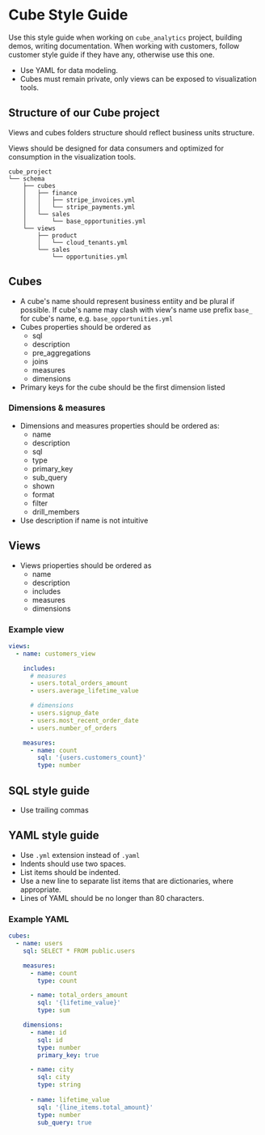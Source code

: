 # Cube Style Guide

Use this style guide when working on `cube_analytics` project, building demos, writing documentation. When working with customers, follow customer style guide if they have any, otherwise use this one.

* Use YAML for data modeling.
* Cubes must remain private, only views can be exposed to visualization tools.

## Structure of our Cube project

Views and cubes folders structure should reflect business units structure.

Views should be designed for data consumers and optimized for consumption in the visualization tools.

```
cube_project
└── schema
    ├── cubes
    │   ├── finance
    │   │   ├── stripe_invoices.yml
    │   │   └── stripe_payments.yml
    │   └── sales
    │       └── base_opportunities.yml
    └── views
        ├── product
        │   └── cloud_tenants.yml
        └── sales
            └── opportunities.yml 
```


## Cubes

* A cube's name should represent business entiity and be plural if possible. If cube's name may clash with view's name use prefix `base_` for cube's name, e.g. `base_opportunities.yml`
* Cubes properties should be ordered as
  - sql
  - description
  - pre_aggregations
  - joins
  - measures
  - dimensions
* Primary keys for the cube should be the first dimension listed

### Dimensions & measures

* Dimensions and measures properties should be ordered as:
  - name
  - description 
  - sql
  - type
  - primary_key
  - sub_query
  - shown
  - format
  - filter
  - drill_members
* Use description if name is not intuitive

## Views

* Views prioperties should be ordered as
  - name
  - description
  - includes
  - measures
  - dimensions


### Example view

```yaml
views:
  - name: customers_view

    includes:
      # measures
      - users.total_orders_amount
      - users.average_lifetime_value

      # dimensions
      - users.signup_date
      - users.most_recent_order_date
      - users.number_of_orders

    measures:
      - name: count
        sql: '{users.customers_count}'
        type: number
```

## SQL style guide

* Use trailing commas

## YAML style guide

* Use `.yml` extension instead of `.yaml`
* Indents should use two spaces.
* List items should be indented.
* Use a new line to separate list items that are dictionaries, where appropriate.
* Lines of YAML should be no longer than 80 characters.

### Example YAML

```yaml
cubes:
  - name: users
    sql: SELECT * FROM public.users

    measures:
      - name: count
        type: count

      - name: total_orders_amount
        sql: '{lifetime_value}'
        type: sum

    dimensions:
      - name: id
        sql: id
        type: number
        primary_key: true

      - name: city
        sql: city
        type: string
        
      - name: lifetime_value
        sql: '{line_items.total_amount}'
        type: number
        sub_query: true
```

